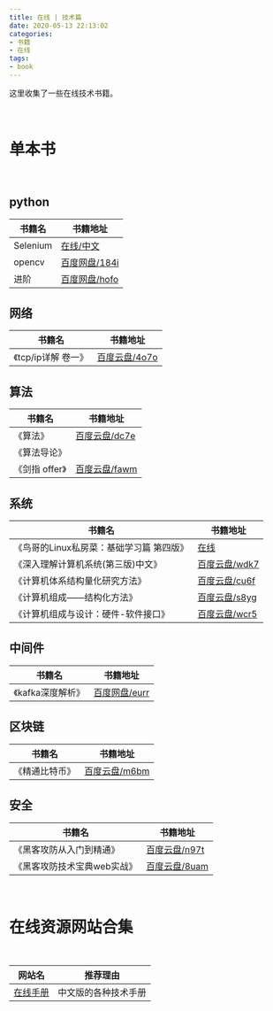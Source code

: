 ```yaml
---
title: 在线 | 技术篇
date: 2020-05-13 22:13:02
categories:
- 书籍
- 在线
tags:
- book
---
```

这里收集了一些在线技术书籍。

<!-- more -->

<br/>

# 单本书

<br/>

## python

|书籍名|书籍地址|
|---|---|
|Selenium|[在线/中文](https://www.selenium.dev/documentation/zh-cn/)|
|opencv|[百度网盘/184i](https://pan.baidu.com/s/12jPAXojUYfS0BtAXd_dxZA)|
|进阶|[百度网盘/hofo](https://pan.baidu.com/s/1WEAnudV8bp6Jiwei1vMw6Q)|

## 网络

|书籍名|书籍地址|
|---|---|
|《tcp/ip详解 卷一》|[百度云盘/4o7o](https://pan.baidu.com/s/1-x4ObBHmsDInjJb8-oOWOQ)|


## 算法

|书籍名|书籍地址|
|---|---|
|《算法》|[百度云盘/dc7e](https://pan.baidu.com/s/1w3uVHhKPGigz7nIVvAqE5Q)|
|《算法导论》||
|《剑指 offer》|[百度云盘/fawm](https://pan.baidu.com/s/1bj00SRj11PxIj2xv--AvqA)|

## 系统

|书籍名|书籍地址|
|---|---|
|《鸟哥的Linux私房菜：基础学习篇 第四版》|[在线](http://shouce.jb51.net/vbird-linux-basic-4/index-2.html)|
|《深入理解计算机系统(第三版)中文》|[百度云盘/wdk7](https://pan.baidu.com/s/1QvRargrZkIMCw_6uz2Oeqg)|
|《计算机体系结构量化研究方法》|[百度云盘/cu6f](https://pan.baidu.com/s/1UJaRjbKxiwWZPoPwUpu4Vw)|
|《计算机组成——结构化方法》|[百度云盘/s8yg](https://pan.baidu.com/s/1SqeurFmhoWOJ_o0PdJHXlA)|
|《计算机组成与设计：硬件-软件接口》|[百度云盘/wcr5](https://pan.baidu.com/s/1ZXHvuYRbA03xWy7B_XxPBA)|



## 中间件

|书籍名|书籍地址|
|---|---|
|《kafka深度解析》|[百度网盘/eurr](https://pan.baidu.com/s/1Hd0gHtFa2MxUvAgFKk9SrA)|


## 区块链

|书籍名|书籍地址|
|---|---|
|《精通比特币》|[百度云盘/m6bm](https://pan.baidu.com/s/1tQw6q1BfgCCdBsVb2iWiVg)|

## 安全

|书籍名|书籍地址|
|---|---|
|《黑客攻防从入门到精通》|[百度云盘/n97t](https://pan.baidu.com/s/1qjG9TZcEr_2X5gtgh4VmKQ)|
|《黑客攻防技术宝典web实战》|[百度云盘/8uam](https://pan.baidu.com/s/13r0R3NAkbBM0WhH4WpPJ7g)|



<br/>

# 在线资源网站合集

<br/>

|网站名|推荐理由|
|---|---|
|[在线手册](http://shouce.jb51.net/)|中文版的各种技术手册|